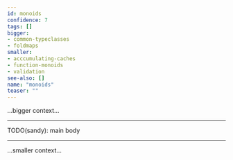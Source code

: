 ```yaml
---
id: monoids
confidence: 7
tags: []
bigger:
- common-typeclasses
- foldmaps
smaller:
- acccumulating-caches
- function-monoids
- validation
see-also: []
name: "monoids"
teaser: ""
---
```



...bigger context...

---

TODO(sandy): main body

---

...smaller context...

